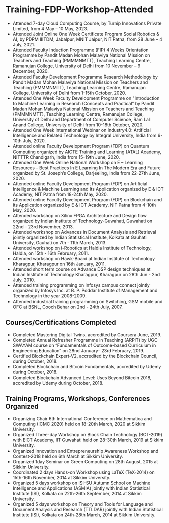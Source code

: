 # Training-FDP-Workshop-Attended


* Attended 7-day Cloud Computing Course, by Turnip Innovations Private Limited, from 4 May – 10 May, 2023.
*	Attended Joint Online One Week Certificate Program Social Robotics & AI, by PDPM IIITDM, Jabalpur, MNIT Jaipur, NIT Patna,  from 28 June  – 4 July, 2021.
*	Attended Faculty Induction Programme (FIP) 4 Weeks Orientation Programme by Pandit Madan Mohan Malaviya National Mission on Teachers and Teaching (PMMMNMTT), Teaching Learning Centre, Ramanujan College, University of Delhi from 10 November – 9 December, 2020.
*	Attended Faculty Development Programme Research Methodology by Pandit Madan Mohan Malaviya National Mission on Teachers and Teaching (PMMMNMTT), Teaching Learning Centre, Ramanujan College, University of Delhi from 1-15th October, 2020.
*	Attended One Week Faculty Development Programme on "Introduction to Machine Learning in Research (Concepts and Practical” by Pandit Madan Mohan Malaviya National Mission on Teachers and Teaching (PMMMNMTT), Teaching Learning Centre, Ramanujan College, University of Delhi and Department of Computer Science, Ram Lal Anand College, University of Delhi from 10-18th October, 2020.
*	Attended One Week International Webinar on Industry4.0: Artificial Intelligence and Related Technology by Integral University, India from 6-10th July, 2020.
*	Attended online Faculty Development Program (FDP) on Quantum Computing organized by AICTE Training and Learning (ATAL) Academy, NITTTR Chandigarh, India from 15-19th June, 2020.
*	Attended One Week Online National Workshop on E – Learning Resources – Best Practices In E Learning In The Modern Era and Future organized by St. Joseph’s College, Darjeeling, India from 22-27th June, 2020.
*	Attended online Faculty Development Program (FDP) on Artificial Intelligence & Machine Learning and Its Application organized by E & ICT Academy, NIT Patna from 18-24th May, 2020.
*	Attended online Faculty Development Program (FDP) on Blockchain and its Application organized by E & ICT Academy, NIT Patna from 4-10th May, 2020.
*	Attended workshop on Xilinx FPGA Architecture and Design flow organized by Indian Institute of Technology-Guwahati, Guwahati on 22nd – 23rd November, 2013.
*	Attended workshop on Advances in Document Analysis and Retrieval jointly organized by Indian Statistical Institute, Kolkata at Gauhati University, Gauhati on 7th - 11th March, 2013.
*	Attended workshop on i-Robotics at Haldia Institute of Technology, Haldia, on 15th - 16th February, 2011.
*	Attended workshop on Hawk-Board at Indian Institute of Technology Kharagpur, Kharagpur  on 16th January, 2011.
*	Attended short term course on Advance DSP design techniques at Indian Institute of Technology Kharagpur, Kharagpur on 28th Jun - 2nd July, 2010.
*	Attended training programming on Infosys campus connect jointly organized by Infosys Inc. at B. P. Poddar Institute of Management and Technology in the year 2008-2009.
*	Attended industrial training programming on Switching, GSM mobile and OFC at BSNL, Cooch Behar on 2nd - 24th July, 2007.


## Courses/Certifications Completed 

*	Completed Mastering Digital Twins, accredited by Coursera June, 2019.
*	Completed Annual Refresher Programme in Teaching (ARPIT) by UGC SWAYAM course on “Fundamentals of Outcome-based Curriculum in Engineering Education” on 28nd January– 23rd February, 2019.
*	Certified Blockchain Expert-V2, accredited by the Blockchain Council, during October, 2018.
*	Completed Blockchain and Bitcoin Fundamentals, accredited by Udemy during October, 2018.
*	Completed Blockchain Advanced Level: Uses Beyond Bitcoin 2018, accredited by Udemy during October, 2018.


## Training Programs, Workshops, Conferences Organized 

*	Organizing Chair 6th International Conference on Mathematica and Computing (ICMC 2020) held on 18-20th March, 2020 at Sikkim University. 
*	Organized Three-day Workshop on Block Chain Technology (BCT-2019) with EICT Academy, IIT Guwahati held on 28-30th March, 2019 at Sikkim University. 
*	Organized Innovation and Entrepreneurship Awareness Workshop and Contest-2018 held on 6th March at Sikkim University.
*	Organized 1day Seminar on Green Computing on 28th August, 2015 at Sikkim University.
*	Coordinated 2 days Hands-on Workshop using LaTeX (TeX-2014) on 15th-16th November, 2014 at Sikkim University.
*	Organized 5 days workshop on ISI-SU Autumn School on Machine Intelligence and Applications (ASMIA) jointly with Indian Statistical Institute (ISI), Kolkata on 22th-26th September, 2014 at Sikkim University.
*	Organized 5 days workshop on Theory and Tools for Language and Document Analysis and Research (TTLDAR) jointly with Indian Statistical Institute (ISI), Kolkata on 24th-28th March, 2014 at Sikkim University.

